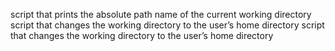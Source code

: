script that prints the absolute path name of the current working directory
script that changes the working directory to the user’s home directory
script that changes the working directory to the user’s home directory

